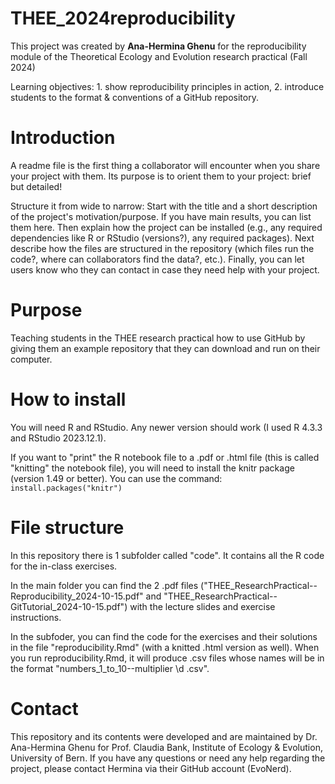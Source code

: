 # THEE_2024reproducibility
This project was created by **Ana-Hermina Ghenu** for the reproducibility module of the Theoretical Ecology and Evolution research practical (Fall 2024)

Learning objectives: 1. show reproducibility principles in action, 2. introduce students to the format & conventions of a GitHub repository.
 
# Introduction
A readme file is the first thing a collaborator will encounter when you share your project with them. Its purpose is to orient them to your project: brief but detailed!

Structure it from wide to narrow: Start with the title and a short description of the project's motivation/purpose. If you have main results, you can list them here. Then explain how the project can be installed (e.g., any required dependencies like R or RStudio (versions?), any required packages). Next describe how the files are structured in the repository (which files run the code?, where can collaborators find the data?, etc.). Finally, you can let users know who they can contact in case they need help with your project.

# Purpose
Teaching students in the THEE research practical how to use GitHub by giving them an example repository that they can download and run on their computer.

# How to install
You will need R and RStudio. Any newer version should work (I used R 4.3.3 and RStudio 2023.12.1).

If you want to "print" the R notebook file to a .pdf or .html file (this is called "knitting" the notebook file), you will need to install the knitr package (version 1.49 or better). You can use the command: `install.packages("knitr")`

# File structure
In this repository there is 1 subfolder called "code". It contains all the R code for the in-class exercises.

In the main folder you can find the 2 .pdf files ("THEE_ResearchPractical--Reproducibility_2024-10-15.pdf" and "THEE_ResearchPractical--GitTutorial_2024-10-15.pdf") with the lecture slides and exercise instructions.

In the subfoder, you can find the code for the exercises and their solutions in the file "reproducibility.Rmd" (with a knitted .html version as well).
When you run reproducibility.Rmd, it will produce .csv files whose names will be in the format "numbers_1_to_10--multiplier \d .csv".

# Contact
This repository and its contents were developed and are maintained by Dr. Ana-Hermina Ghenu for Prof. Claudia Bank, Institute of Ecology & Evolution, University of Bern.
If you have any questions or need any help regarding the project, please contact Hermina via their GitHub account (EvoNerd).
